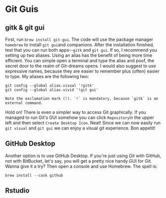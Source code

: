 # Git Guis

## gitk & git gui

First, run `brew install git-gui`. The code will use the package manager
`homebrew` to install `git gui`and companions. After the installation finished,
test that you can run both apps--`gitk` and `git gui`. If so, I recommend you
setting up two aliases. Using an alias has the benefit of being more time
efficient. You can simple open a terminal and type the alias and poof, the
secret door to the realm of Git-dreams opens. I would also suggest to use
expressive names, because they are easier to remember plus (often) easier to
type. My aliases are the following two:

```
git config --global alias.visual '!gitk'
git config --global alias.vivid '!git gui'
```

    Note the exclamation mark (!). `!` is mandatory, because `gitk` is an external command. 

Hold on! There is even a simpler way to access Git graphically. If you managed
to run Git's GUI somehow you can click `Repository`in the upper left and then
select `Create Desktop Icon`. Neat! Since we can now easily run `git visual`
and `git gui` we can enjoy a visual git experience. Bon appetit!

## GitHub Desktop 

Another option is to use GitHub Desktop. If you're just using Git with GitHub,
not with BitBucket, let's say, you will get a pretty nice handy GUI for Git.
Wanna give it a try? Then open a console and use Homebrew. The spell is:

`brew install --cask github`

## Rstudio


